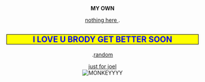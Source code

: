 <html>

<center>

 <head>
    <meta charset="utf-8">
    <title>My CSS experiment</title>
    <style>
      h2 {
        color: blue;
        background-color: yellow;
        border: 1px solid black;
      p {
        color: red;
      }
</style>

<style>
body {
  background-image: url('./image/unknown.png');
}
</style>

  </head>

<head>
<b>MY OWN</b>




<body>

<p><a href="https://www.pornhub.com/">nothing here </a>.</p>


<p><h2>I LOVE U BRODY GET BETTER SOON</h2>


<p>.<a href="https://www.youtube.com/watch?v=cd2FZrBgUjA">random</a>

<p><a href="https://meatspin.com">just for joel</a>

<br>

<img scr="monkey.jpg" alt="MONKEYYYY">







    